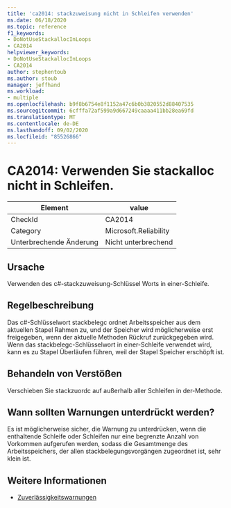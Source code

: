 ```yaml
---
title: 'ca2014: stackzuweisung nicht in Schleifen verwenden'
ms.date: 06/18/2020
ms.topic: reference
f1_keywords:
- DoNotUseStackallocInLoops
- CA2014
helpviewer_keywords:
- DoNotUseStackallocInLoops
- CA2014
author: stephentoub
ms.author: stoub
manager: jeffhand
ms.workload:
- multiple
ms.openlocfilehash: b9f8b6754e8f1152a47c6b0b3820552d88407535
ms.sourcegitcommit: 6cfffa72af599a9d667249caaaa411bb28ea69fd
ms.translationtype: MT
ms.contentlocale: de-DE
ms.lasthandoff: 09/02/2020
ms.locfileid: "85526866"
---
```

# <a name="ca2014-do-not-use-stackalloc-in-loops"></a>CA2014: Verwenden Sie stackalloc nicht in Schleifen.

|Element|value|
|-|-|
|CheckId|CA2014|
|Category|Microsoft.Reliability|
|Unterbrechende Änderung|Nicht unterbrechend|

## <a name="cause"></a>Ursache

Verwenden des c#-stackzuweisung-Schlüssel Worts in einer-Schleife.

## <a name="rule-description"></a>Regelbeschreibung

Das c#-Schlüsselwort stackbelegc ordnet Arbeitsspeicher aus dem aktuellen Stapel Rahmen zu, und der Speicher wird möglicherweise erst freigegeben, wenn der aktuelle Methoden Rückruf zurückgegeben wird.  Wenn das stackbelegc-Schlüsselwort in einer-Schleife verwendet wird, kann es zu Stapel Überläufen führen, weil der Stapel Speicher erschöpft ist.

## <a name="how-to-fix-violations"></a>Behandeln von Verstößen

Verschieben Sie stackzuordc auf außerhalb aller Schleifen in der-Methode.

## <a name="when-to-suppress-warnings"></a>Wann sollten Warnungen unterdrückt werden?

Es ist möglicherweise sicher, die Warnung zu unterdrücken, wenn die enthaltende Schleife oder Schleifen nur eine begrenzte Anzahl von Vorkommen aufgerufen werden, sodass die Gesamtmenge des Arbeitsspeichers, der allen stackbelegungsvorgängen zugeordnet ist, sehr klein ist.

## <a name="see-also"></a>Weitere Informationen

- [Zuverlässigkeitswarnungen](../code-quality/reliability-warnings.md)
